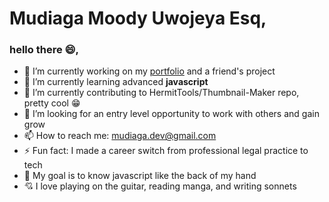# Mudiaga Moody Uwojeya Esq, 

<!--
**moody2times/moody2times** is a ✨ _special_ ✨ repository because its `README.md` (this file) appears on your GitHub profile.
-->

### hello there :smile:,

- 🔭 I’m currently working on my [portfolio](http://moodymudiaga.com) and a friend's project
- 🌱 I’m currently learning advanced **javascript**
- 👯 I’m currently contributing to HermitTools/Thumbnail-Maker repo, pretty cool :grin:
- 🤔 I’m looking for an entry level opportunity to work with others and gain grow
- 📫 How to reach me: mudiaga.dev@gmail.com
- ⚡ Fun fact: I made a career switch from professional legal practice to tech
- 🎯 My goal is to know javascript like the back of my hand
- 💘 I love playing on the guitar, reading manga, and writing sonnets

